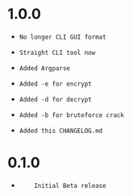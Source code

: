 # 1.0.0
-     No longer CLI GUI format
-     Straight CLI tool now
-     Added Argparse
-     Added -e for encrypt
-     Added -d for decrypt
-     Added -b for bruteforce crack
-     Added this CHANGELOG.md

# 0.1.0
-         Initial Beta release
